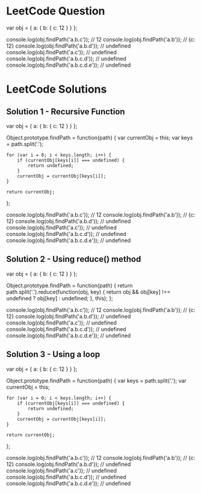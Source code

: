 # LeetCode Question

var obj = {
a: {
b: {
c: 12
}
}
};

console.log(obj.findPath('a.b.c')); // 12
console.log(obj.findPath('a.b')); // {c: 12}
console.log(obj.findPath('a.b.d')); // undefined
console.log(obj.findPath('a.c')); // undefined
console.log(obj.findPath('a.b.c.d')); // undefined
console.log(obj.findPath('a.b.c.d.e')); // undefined

# LeetCode Solutions

## Solution 1 - Recursive Function

var obj = {
a: {
b: {
c: 12
}
}
};

Object.prototype.findPath = function(path) {
var currentObj = this;
var keys = path.split('.');

    for (var i = 0; i < keys.length; i++) {
        if (currentObj[keys[i]] === undefined) {
            return undefined;
        }
        currentObj = currentObj[keys[i]];
    }

    return currentObj;

};

console.log(obj.findPath('a.b.c')); // 12
console.log(obj.findPath('a.b')); // {c: 12}
console.log(obj.findPath('a.b.d')); // undefined
console.log(obj.findPath('a.c')); // undefined
console.log(obj.findPath('a.b.c.d')); // undefined
console.log(obj.findPath('a.b.c.d.e')); // undefined

## Solution 2 - Using reduce() method

var obj = {
a: {
b: {
c: 12
}
}
};

Object.prototype.findPath = function(path) {
return path.split('.').reduce(function(obj, key) {
return obj && obj[key] !== undefined ? obj[key] : undefined;
}, this);
};

console.log(obj.findPath('a.b.c')); // 12
console.log(obj.findPath('a.b')); // {c: 12}
console.log(obj.findPath('a.b.d')); // undefined
console.log(obj.findPath('a.c')); // undefined
console.log(obj.findPath('a.b.c.d')); // undefined
console.log(obj.findPath('a.b.c.d.e')); // undefined

## Solution 3 - Using a loop

var obj = {
a: {
b: {
c: 12
}
}
};

Object.prototype.findPath = function(path) {
var keys = path.split('.');
var currentObj = this;

    for (var i = 0; i < keys.length; i++) {
        if (currentObj[keys[i]] === undefined) {
            return undefined;
        }
        currentObj = currentObj[keys[i]];
    }

    return currentObj;

};

console.log(obj.findPath('a.b.c')); // 12
console.log(obj.findPath('a.b')); // {c: 12}
console.log(obj.findPath('a.b.d')); // undefined
console.log(obj.findPath('a.c')); // undefined
console.log(obj.findPath('a.b.c.d')); // undefined
console.log(obj.findPath('a.b.c.d.e')); // undefined
